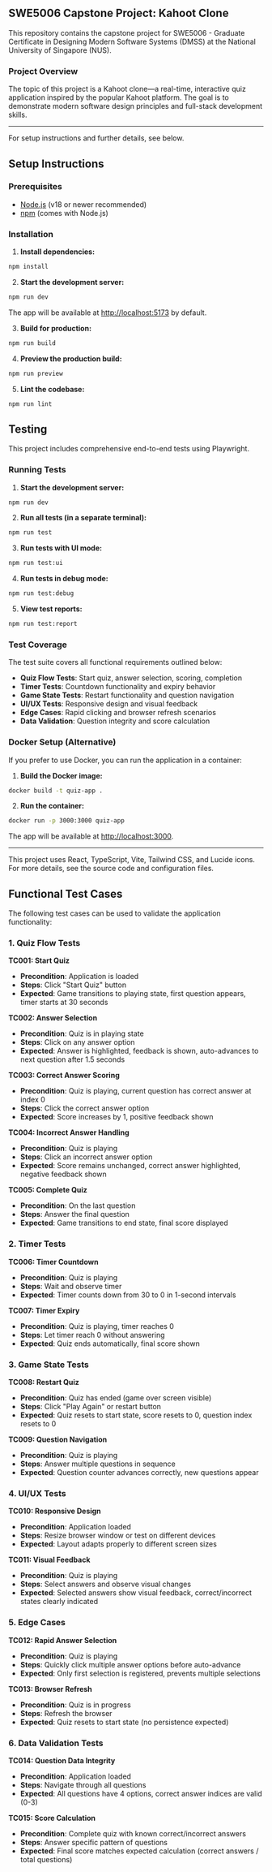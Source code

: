 ## SWE5006 Capstone Project: Kahoot Clone

This repository contains the capstone project for SWE5006 - Graduate Certificate in Designing Modern Software Systems (DMSS) at the National University of Singapore (NUS).

### Project Overview

The topic of this project is a Kahoot clone—a real-time, interactive quiz application inspired by the popular Kahoot platform. The goal is to demonstrate modern software design principles and full-stack development skills.

---

For setup instructions and further details, see below.

## Setup Instructions

### Prerequisites

- [Node.js](https://nodejs.org/) (v18 or newer recommended)
- [npm](https://www.npmjs.com/) (comes with Node.js)

### Installation

1. **Install dependencies:**

```bash
npm install
```

2. **Start the development server:**

```bash
npm run dev
```

The app will be available at [http://localhost:5173](http://localhost:5173) by default.

3. **Build for production:**

```bash
npm run build
```

4. **Preview the production build:**

```bash
npm run preview
```

5. **Lint the codebase:**

```bash
npm run lint
```

## Testing

This project includes comprehensive end-to-end tests using Playwright.

### Running Tests

1. **Start the development server:**

```bash
npm run dev
```

2. **Run all tests (in a separate terminal):**

```bash
npm run test
```

3. **Run tests with UI mode:**

```bash
npm run test:ui
```

4. **Run tests in debug mode:**

```bash
npm run test:debug
```

5. **View test reports:**

```bash
npm run test:report
```

### Test Coverage

The test suite covers all functional requirements outlined below:

- **Quiz Flow Tests**: Start quiz, answer selection, scoring, completion
- **Timer Tests**: Countdown functionality and expiry behavior
- **Game State Tests**: Restart functionality and question navigation
- **UI/UX Tests**: Responsive design and visual feedback
- **Edge Cases**: Rapid clicking and browser refresh scenarios
- **Data Validation**: Question integrity and score calculation

### Docker Setup (Alternative)

If you prefer to use Docker, you can run the application in a container:

1. **Build the Docker image:**

```bash
docker build -t quiz-app .
```

2. **Run the container:**

```bash
docker run -p 3000:3000 quiz-app
```

The app will be available at [http://localhost:3000](http://localhost:3000).

---

This project uses React, TypeScript, Vite, Tailwind CSS, and Lucide icons. For more details, see the source code and configuration files.

## Functional Test Cases

The following test cases can be used to validate the application functionality:

### 1. Quiz Flow Tests

**TC001: Start Quiz**

- **Precondition**: Application is loaded
- **Steps**: Click "Start Quiz" button
- **Expected**: Game transitions to playing state, first question appears, timer starts at 30 seconds

**TC002: Answer Selection**

- **Precondition**: Quiz is in playing state
- **Steps**: Click on any answer option
- **Expected**: Answer is highlighted, feedback is shown, auto-advances to next question after 1.5 seconds

**TC003: Correct Answer Scoring**

- **Precondition**: Quiz is playing, current question has correct answer at index 0
- **Steps**: Click the correct answer option
- **Expected**: Score increases by 1, positive feedback shown

**TC004: Incorrect Answer Handling**

- **Precondition**: Quiz is playing
- **Steps**: Click an incorrect answer option
- **Expected**: Score remains unchanged, correct answer highlighted, negative feedback shown

**TC005: Complete Quiz**

- **Precondition**: On the last question
- **Steps**: Answer the final question
- **Expected**: Game transitions to end state, final score displayed

### 2. Timer Tests

**TC006: Timer Countdown**

- **Precondition**: Quiz is playing
- **Steps**: Wait and observe timer
- **Expected**: Timer counts down from 30 to 0 in 1-second intervals

**TC007: Timer Expiry**

- **Precondition**: Quiz is playing, timer reaches 0
- **Steps**: Let timer reach 0 without answering
- **Expected**: Quiz ends automatically, final score shown

### 3. Game State Tests

**TC008: Restart Quiz**

- **Precondition**: Quiz has ended (game over screen visible)
- **Steps**: Click "Play Again" or restart button
- **Expected**: Quiz resets to start state, score resets to 0, question index resets to 0

**TC009: Question Navigation**

- **Precondition**: Quiz is playing
- **Steps**: Answer multiple questions in sequence
- **Expected**: Question counter advances correctly, new questions appear

### 4. UI/UX Tests

**TC010: Responsive Design**

- **Precondition**: Application loaded
- **Steps**: Resize browser window or test on different devices
- **Expected**: Layout adapts properly to different screen sizes

**TC011: Visual Feedback**

- **Precondition**: Quiz is playing
- **Steps**: Select answers and observe visual changes
- **Expected**: Selected answers show visual feedback, correct/incorrect states clearly indicated

### 5. Edge Cases

**TC012: Rapid Answer Selection**

- **Precondition**: Quiz is playing
- **Steps**: Quickly click multiple answer options before auto-advance
- **Expected**: Only first selection is registered, prevents multiple selections

**TC013: Browser Refresh**

- **Precondition**: Quiz is in progress
- **Steps**: Refresh the browser
- **Expected**: Quiz resets to start state (no persistence expected)

### 6. Data Validation Tests

**TC014: Question Data Integrity**

- **Precondition**: Application loaded
- **Steps**: Navigate through all questions
- **Expected**: All questions have 4 options, correct answer indices are valid (0-3)

**TC015: Score Calculation**

- **Precondition**: Complete quiz with known correct/incorrect answers
- **Steps**: Answer specific pattern of questions
- **Expected**: Final score matches expected calculation (correct answers / total questions)
